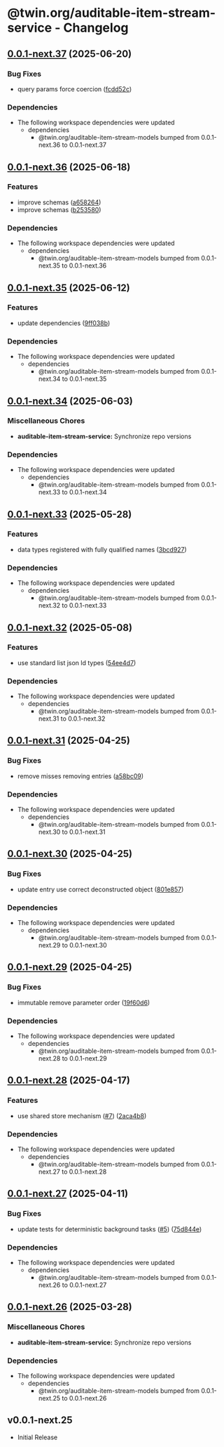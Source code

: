 # @twin.org/auditable-item-stream-service - Changelog

## [0.0.1-next.37](https://github.com/twinfoundation/auditable-item-stream/compare/auditable-item-stream-service-v0.0.1-next.36...auditable-item-stream-service-v0.0.1-next.37) (2025-06-20)


### Bug Fixes

* query params force coercion ([fcdd52c](https://github.com/twinfoundation/auditable-item-stream/commit/fcdd52cf8262a3bc19f6e7e9e6ef145890a9c8aa))


### Dependencies

* The following workspace dependencies were updated
  * dependencies
    * @twin.org/auditable-item-stream-models bumped from 0.0.1-next.36 to 0.0.1-next.37

## [0.0.1-next.36](https://github.com/twinfoundation/auditable-item-stream/compare/auditable-item-stream-service-v0.0.1-next.35...auditable-item-stream-service-v0.0.1-next.36) (2025-06-18)


### Features

* improve schemas ([a658264](https://github.com/twinfoundation/auditable-item-stream/commit/a65826423f57ca18d9de44e7e75cb06ab9dd12cb))
* improve schemas ([b253580](https://github.com/twinfoundation/auditable-item-stream/commit/b2535806321f39c7c02db0e04f65fb04c0595dd0))


### Dependencies

* The following workspace dependencies were updated
  * dependencies
    * @twin.org/auditable-item-stream-models bumped from 0.0.1-next.35 to 0.0.1-next.36

## [0.0.1-next.35](https://github.com/twinfoundation/auditable-item-stream/compare/auditable-item-stream-service-v0.0.1-next.34...auditable-item-stream-service-v0.0.1-next.35) (2025-06-12)


### Features

* update dependencies ([9ff038b](https://github.com/twinfoundation/auditable-item-stream/commit/9ff038b7e76e9fb586be4f2321231f04258ef794))


### Dependencies

* The following workspace dependencies were updated
  * dependencies
    * @twin.org/auditable-item-stream-models bumped from 0.0.1-next.34 to 0.0.1-next.35

## [0.0.1-next.34](https://github.com/twinfoundation/auditable-item-stream/compare/auditable-item-stream-service-v0.0.1-next.33...auditable-item-stream-service-v0.0.1-next.34) (2025-06-03)


### Miscellaneous Chores

* **auditable-item-stream-service:** Synchronize repo versions


### Dependencies

* The following workspace dependencies were updated
  * dependencies
    * @twin.org/auditable-item-stream-models bumped from 0.0.1-next.33 to 0.0.1-next.34

## [0.0.1-next.33](https://github.com/twinfoundation/auditable-item-stream/compare/auditable-item-stream-service-v0.0.1-next.32...auditable-item-stream-service-v0.0.1-next.33) (2025-05-28)


### Features

* data types registered with fully qualified names ([3bcd927](https://github.com/twinfoundation/auditable-item-stream/commit/3bcd92788bfe4976bc88caf230501f5bbf8637f9))


### Dependencies

* The following workspace dependencies were updated
  * dependencies
    * @twin.org/auditable-item-stream-models bumped from 0.0.1-next.32 to 0.0.1-next.33

## [0.0.1-next.32](https://github.com/twinfoundation/auditable-item-stream/compare/auditable-item-stream-service-v0.0.1-next.31...auditable-item-stream-service-v0.0.1-next.32) (2025-05-08)


### Features

* use standard list json ld types ([54ee4d7](https://github.com/twinfoundation/auditable-item-stream/commit/54ee4d78c42cfd39745ee7d93903334c398ec8c8))


### Dependencies

* The following workspace dependencies were updated
  * dependencies
    * @twin.org/auditable-item-stream-models bumped from 0.0.1-next.31 to 0.0.1-next.32

## [0.0.1-next.31](https://github.com/twinfoundation/auditable-item-stream/compare/auditable-item-stream-service-v0.0.1-next.30...auditable-item-stream-service-v0.0.1-next.31) (2025-04-25)


### Bug Fixes

* remove misses removing entries ([a58bc09](https://github.com/twinfoundation/auditable-item-stream/commit/a58bc0943ea6e77ca7c854b2f41cfaba3fb9b10b))


### Dependencies

* The following workspace dependencies were updated
  * dependencies
    * @twin.org/auditable-item-stream-models bumped from 0.0.1-next.30 to 0.0.1-next.31

## [0.0.1-next.30](https://github.com/twinfoundation/auditable-item-stream/compare/auditable-item-stream-service-v0.0.1-next.29...auditable-item-stream-service-v0.0.1-next.30) (2025-04-25)


### Bug Fixes

* update entry use correct deconstructed object ([801e857](https://github.com/twinfoundation/auditable-item-stream/commit/801e857d71289672b9c6010f302b33c9d8ea9860))


### Dependencies

* The following workspace dependencies were updated
  * dependencies
    * @twin.org/auditable-item-stream-models bumped from 0.0.1-next.29 to 0.0.1-next.30

## [0.0.1-next.29](https://github.com/twinfoundation/auditable-item-stream/compare/auditable-item-stream-service-v0.0.1-next.28...auditable-item-stream-service-v0.0.1-next.29) (2025-04-25)


### Bug Fixes

* immutable remove parameter order ([19f60d6](https://github.com/twinfoundation/auditable-item-stream/commit/19f60d6c7b9f926694e91f4fbf348a4a4eb34c5a))


### Dependencies

* The following workspace dependencies were updated
  * dependencies
    * @twin.org/auditable-item-stream-models bumped from 0.0.1-next.28 to 0.0.1-next.29

## [0.0.1-next.28](https://github.com/twinfoundation/auditable-item-stream/compare/auditable-item-stream-service-v0.0.1-next.27...auditable-item-stream-service-v0.0.1-next.28) (2025-04-17)


### Features

* use shared store mechanism ([#7](https://github.com/twinfoundation/auditable-item-stream/issues/7)) ([2aca4b8](https://github.com/twinfoundation/auditable-item-stream/commit/2aca4b85b0102f91c90619f02b116541786cf539))


### Dependencies

* The following workspace dependencies were updated
  * dependencies
    * @twin.org/auditable-item-stream-models bumped from 0.0.1-next.27 to 0.0.1-next.28

## [0.0.1-next.27](https://github.com/twinfoundation/auditable-item-stream/compare/auditable-item-stream-service-v0.0.1-next.26...auditable-item-stream-service-v0.0.1-next.27) (2025-04-11)


### Bug Fixes

* update tests for deterministic background tasks ([#5](https://github.com/twinfoundation/auditable-item-stream/issues/5)) ([75d844e](https://github.com/twinfoundation/auditable-item-stream/commit/75d844eb98d0af63a089105379f9859def47e92a))


### Dependencies

* The following workspace dependencies were updated
  * dependencies
    * @twin.org/auditable-item-stream-models bumped from 0.0.1-next.26 to 0.0.1-next.27

## [0.0.1-next.26](https://github.com/twinfoundation/auditable-item-stream/compare/auditable-item-stream-service-v0.0.1-next.25...auditable-item-stream-service-v0.0.1-next.26) (2025-03-28)


### Miscellaneous Chores

* **auditable-item-stream-service:** Synchronize repo versions


### Dependencies

* The following workspace dependencies were updated
  * dependencies
    * @twin.org/auditable-item-stream-models bumped from 0.0.1-next.25 to 0.0.1-next.26

## v0.0.1-next.25

- Initial Release
